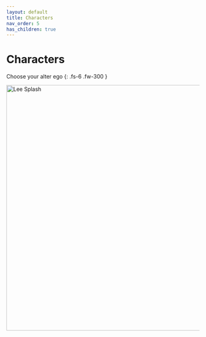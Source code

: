 ```yaml
---
layout: default
title: Characters
nav_order: 5
has_children: true
---
```


# Characters
Choose your alter ego
{: .fs-6 .fw-300 }

<img src="https://i.imgur.com/jLf7o72.jpg" alt="Lee Splash"
 width="1920" height="640">

